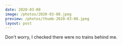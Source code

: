 ```yaml
---
date: 2020-03-08
image: /photos/2020-03-08.jpeg
preview: /photos/thumb-2020-03-08.jpeg
layout: post
---
```


Don't worry, I checked there were no trains behind me.
